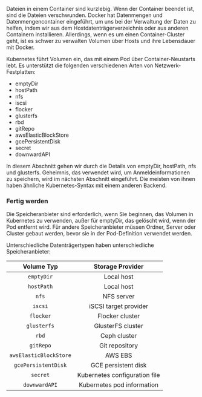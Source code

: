 Dateien in einem Container sind kurzlebig. Wenn der Container beendet ist, sind die Dateien verschwunden. Docker hat Datenmengen und Datenmengencontainer eingeführt, um uns bei der Verwaltung der Daten zu helfen, indem wir aus dem Hostdatenträgerverzeichnis oder aus anderen Containern installieren. Allerdings, wenn es um einen Container-Cluster geht, ist es schwer zu verwalten Volumen über Hosts und ihre Lebensdauer mit Docker.

Kubernetes führt Volumen ein, das mit einem Pod über Container-Neustarts lebt. Es unterstützt die folgenden verschiedenen Arten von Netzwerk-Festplatten:

* emptyDir
* hostPath
* nfs
* iscsi
* flocker
* glusterfs
* rbd
* gitRepo
* awsElasticBlockStore
* gcePersistentDisk
* secret
* downwardAPI

In diesem Abschnitt gehen wir durch die Details von emptyDir, hostPath, nfs und glusterfs. Geheimnis, das verwendet wird, um Anmeldeinformationen zu speichern, wird im nächsten Abschnitt eingeführt. Die meisten von ihnen haben ähnliche Kubernetes-Syntax mit einem anderen Backend.

###  Fertig werden

Die Speicheranbieter sind erforderlich, wenn Sie beginnen, das Volumen in Kubernetes zu verwenden, außer für emptyDir, das gelöscht wird, wenn der Pod entfernt wird. Für andere Speicheranbieter müssen Ordner, Server oder Cluster gebaut werden, bevor sie in der Pod-Definition verwendet werden.

Unterschiedliche Datenträgertypen haben unterschiedliche Speicheranbieter:

| Volume Typ | Storage Provider |
| :---: | :---: |
| `emptyDir` | Local host |
| `hostPath` | Local host |
| `nfs` | NFS server |
| `iscsi` | iSCSI target provider |
| `flocker` | Flocker cluster |
| `glusterfs` | GlusterFS cluster |
| `rbd` | Ceph cluster |
| `gitRepo` | Git repository |
| `awsElasticBlockStore` | AWS EBS |
| `gcePersistentDisk` | GCE persistent disk |
| `secret` | Kubernetes configuration file |
| `downwardAPI` | Kubernetes pod information |




